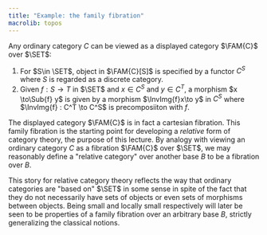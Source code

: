 ```yaml
---
title: "Example: the family fibration"
macrolib: topos
---
```


Any ordinary category $C$ can be viewed as a displayed category $\FAM{C}$ over $\SET$:

1. For $S\in \SET$, object in $\FAM{C}[S]$ is specified by a functor $C^S$
   where $S$ is regarded as a discrete category.
2. Given $f : S \to T$ in $\SET$ and $x\in C^S$ and $y\in C^T$, a morphism
   $x \to\Sub{f} y$ is given by a morphism $\InvImg{f}x\to y$ in $C^S$ where
   $\InvImg{f} : C^T \to C^S$ is precomposiiton with $f$.

The displayed category $\FAM{C}$ is in fact a cartesian fibration. This family
fibration is the starting point for developing a *relative* form of category
theory, the purpose of this lecture. By analogy with viewing an ordinary
category $C$ as a fibration $\FAM{C}$ over $\SET$, we may reasonably define a
"relative category" over another base $B$ to be a fibration over $B$.

This story for relative category theory reflects the way that ordinary
categories are "based on" $\SET$ in some sense in spite of the fact that they
do not necessarily have sets of objects or even sets of morphisms between
objects. Being small and locally small respectively will later be seen to be
properties of a family fibration over an arbitrary base $B$, strictly
generalizing the classical notions.
